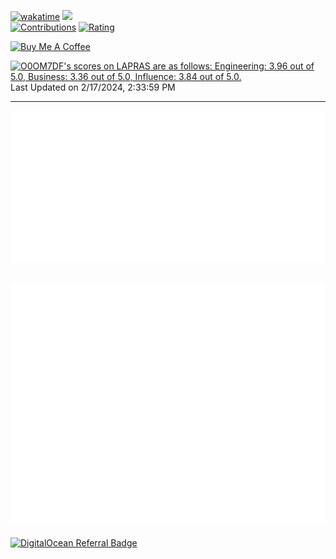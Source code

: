 [![wakatime](https://wakatime.com/badge/user/b8084777-78d2-4ec7-9e14-90658b0973ae.svg)](https://wakatime.com/@b8084777-78d2-4ec7-9e14-90658b0973ae)
![](https://visitor-badge.glitch.me/badge?page_id=YumNumm.yumnumm)  
[![Contributions](https://badgen.org/img/qiita/YumNumm/contributions?style=plastic)](https://qiita.com/YumNumm)
[![Rating](https://badgen.org/img/atcoder/YumNumm/rating/algorithm?style=plastic)](https://atcoder.jp/users/YumNumm?contestType=algo)

<a href="https://www.buymeacoffee.com/OnoueRyotaro" target="_blank"><img src="https://cdn.buymeacoffee.com/buttons/default-orange.png" alt="Buy Me A Coffee" height="41" width="174"></a>

<!--START_SECTION:lapras-card-->
<p ><a href="https://lapras.com/public/O0OM7DF" target="_blank" rel="noopener noreferrer"><img alt="O0OM7DF's scores on LAPRAS are as follows: Engineering: 3.96 out of 5.0, Business: 3.36 out of 5.0, Influence: 3.84 out of 5.0." src="https://lapras-card-generator.vercel.app/api/svg?e=3.96&b=3.36&i=3.84&b1=%23020e27&b2=%230b6bba&i1=%23062366&i2=%231688bf&l=en" width="400" ></a>  
Last Updated on 2/17/2024, 2:33:59 PM</p>
<!--END_SECTION:lapras-card-->

--- 

<!---![](/metrics.plugin.isocalendar.fullyear.svg)--->
[![](/metrics.plugin.wakatime.svg)](https://wakatime.com/@YumNumm)


<!---
## I'm currently learning...

🔭 I’m currently working on ...
- 🌱 I’m currently learning ...
- Flutter
- Node.js(TypeScript)
- Rust 
👯 I’m looking to collaborate on ...
- 🤔 I’m looking for help with ...
- 💬 Ask me about ...
- 📫 How to reach me: ...
- 😄 Pronouns: ...
- ⚡ Fun fact: ...

## Applications

- [EQMonitor](https://github.com/EQMonitor/EQMonitor):
--->

![Metrics](/github-metrics.svg)
--


[![DigitalOcean Referral Badge](https://web-platforms.sfo2.cdn.digitaloceanspaces.com/WWW/Badge%201.svg)](https://www.digitalocean.com/?refcode=642cebc69a3e&utm_campaign=Referral_Invite&utm_medium=Referral_Program&utm_source=badge)
